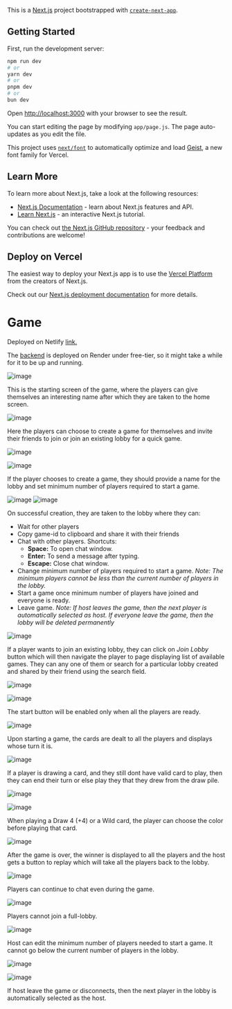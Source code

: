 This is a [Next.js](https://nextjs.org) project bootstrapped with [`create-next-app`](https://nextjs.org/docs/app/api-reference/cli/create-next-app).

## Getting Started

First, run the development server:

```bash
npm run dev
# or
yarn dev
# or
pnpm dev
# or
bun dev
```

Open [http://localhost:3000](http://localhost:3000) with your browser to see the result.

You can start editing the page by modifying `app/page.js`. The page auto-updates as you edit the file.

This project uses [`next/font`](https://nextjs.org/docs/app/building-your-application/optimizing/fonts) to automatically optimize and load [Geist](https://vercel.com/font), a new font family for Vercel.

## Learn More

To learn more about Next.js, take a look at the following resources:

- [Next.js Documentation](https://nextjs.org/docs) - learn about Next.js features and API.
- [Learn Next.js](https://nextjs.org/learn) - an interactive Next.js tutorial.

You can check out [the Next.js GitHub repository](https://github.com/vercel/next.js) - your feedback and contributions are welcome!

## Deploy on Vercel

The easiest way to deploy your Next.js app is to use the [Vercel Platform](https://vercel.com/new?utm_medium=default-template&filter=next.js&utm_source=create-next-app&utm_campaign=create-next-app-readme) from the creators of Next.js.

Check out our [Next.js deployment documentation](https://nextjs.org/docs/app/building-your-application/deploying) for more details.

# Game

Deployed on Netlify <a href="https://uno-multiplayer-game.netlify.app/">link.</a>

The <a href="https://github.com/Aswatth/uno_backend">backend</a> is deployed on Render under free-tier, so it might take a while for it to be up and running.

![image](https://github.com/user-attachments/assets/667d4aac-70b2-4cd7-bf3e-af34e7377616)

This is the starting screen of the game, where the players can give themselves an interesting name after which they are taken to the home screen.

![image](https://github.com/user-attachments/assets/1bf726d6-be3a-4980-ba20-440a0190a0ec)

Here the players can choose to create a game for themselves and invite their friends to join or join an existing lobby for a quick game.

![image](https://github.com/user-attachments/assets/58cf466d-a667-4310-8343-4278dded4117)

![image](https://github.com/user-attachments/assets/4b9b65cc-d71b-4ca5-a8ac-ce3fa72faacf)

If the player chooses to create a game, they should provide a name for the lobby and set minimum number of players required to start a game.

![image](https://github.com/user-attachments/assets/9333cf99-7fdb-4da2-9287-d6150cc34289)
![image](https://github.com/user-attachments/assets/1fd03f55-86f4-40a2-a361-401f4d1f011e)

On successful creation, they are taken to the lobby where they can:

- Wait for other players
- Copy game-id to clipboard and share it with their friends
- Chat with other players.
Shortcuts:
    - <b>Space:</b> To open chat window.
    - <b>Enter:</b> To send a message after typing.
    - <b>Escape:</b> Close chat window.
- Change minimum number of players required to start a game. <i>Note: The minimum players cannot be less than the current number of players in the lobby.</i>
- Start a game once minimum number of players have joined and everyone is ready.
- Leave game. <i>Note: If host leaves the game, then the next player is automatically selected as host. If everyone leave the game, then the lobby will be deleted permanently</i>

![image](https://github.com/user-attachments/assets/703aef49-16f0-4222-ba15-ee5cbd1fe130)

If a player wants to join an existing lobby, they can click on <i> Join Lobby </i> button which will then navigate the player to page displaying list of available games. They can any one of them or search for a particular lobby created and shared by their friend using the search field.

![image](https://github.com/user-attachments/assets/2c59c3de-b088-4aa1-a1c1-e9a950ec9bc0)

![image](https://github.com/user-attachments/assets/20c45b6f-81b7-4e95-a802-b2aa73554426)

The start button will be enabled only when all the players are ready.

![image](https://github.com/user-attachments/assets/860f2e84-c8dc-4205-aead-6782fbb8cdea)

Upon starting a game, the cards are dealt to all the players and displays whose turn it is.

![image](https://github.com/user-attachments/assets/26a4f511-a105-443d-8607-4d977b0e932a)

If a player is drawing a card, and they still dont have valid card to play, then they can end their turn or else play they that they drew from the draw pile.

![image](https://github.com/user-attachments/assets/c81f0821-21cf-4c49-82db-0e86a36fdb3c)

![image](https://github.com/user-attachments/assets/08e0064b-adac-4f91-91b4-76b37de9d53a)

When playing a Draw 4 (+4) or a Wild card, the player can choose the color before playing that card.

![image](https://github.com/user-attachments/assets/5089d899-84f8-48eb-8e4c-5b8daef93fff)

After the game is over, the winner is displayed to all the players and the host gets a button to replay which will take all the players back to the lobby.

![image](https://github.com/user-attachments/assets/2bca4981-dba1-4ffb-ae7c-d2a174541818)

Players can continue to chat even during the game.

![image](https://github.com/user-attachments/assets/eb948394-5712-434b-acc8-44aa65aa320b)

Players cannot join a full-lobby.

![image](https://github.com/user-attachments/assets/a316f265-868a-4216-b5ec-444090ad1a3f)

Host can edit the minimum number of players needed to start a game. It cannot go below the current number of players in the lobby.

![image](https://github.com/user-attachments/assets/ee5e3640-2fb3-4945-83dc-347fd6256560)

![image](https://github.com/user-attachments/assets/6292d59e-f22a-42c7-a894-bd2fa491bdfd)

If host leave the game or disconnects, then the next player in the lobby is automatically selected as the host.





